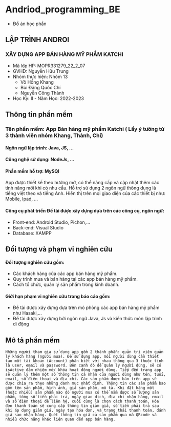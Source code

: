 # Andriod_programming_BE
- Đồ án học phần
## LẬP TRÌNH ANDROI
### XÂY DỰNG APP BÁN HÀNG MỸ PHẨM KATCHI
- Mã lớp HP: MOPR331279_22_2_07
- GVHD: Nguyễn Hữu Trung
- Nhóm thực hiện: Nhóm 13
	- Võ Hồng Khang	
	- Bùi Đặng Quốc Chí	
	- Nguyễn Công Thành
- Học Kỳ: II - Năm Học: 2022-2023
## Thông tin phần mềm
### Tên phần mềm: App Bán hàng mỹ phẩm Katchi ( Lấy ý tưởng từ 3 thành viên nhóm Khang, Thành, Chí)
#### Ngôn ngữ lập trình: Java, JS, ...
#### Công nghệ sử dụng: NodeJs, ...
#### Phần mềm hỗ trợ: MySQl
App được thiết kế theo hướng mở, có thể nâng cấp và cập nhật thêm các tính năng mới khi có nhu cầu.
Hỗ trợ sử dụng 2 ngôn ngữ thông dụng là tiếng việt theo và tiếng Anh. 
Hiển thị trên mọi giao diện của các thiết bị như: Mobile, Ipad, …
#### Công cụ phát triển Đề tài được xây dựng dựa trên các công cụ, ngôn ngữ:
 - Front-end: Android Studio, Pichon,…
 - Back-end: Visual Studio
 - Database: XAMPP
##	Đối tượng và phạm vi nghiên cứu
#### Đối tượng nghiên cứu gồm:
-	Các khách hàng của các app bán hàng mỹ phẩm.
-	Quy trình mua và bán hàng tại các app bán hàng mỹ phẩm.
-	Cách tổ chức, quản lý sản phẩm trong kinh doanh.
#### Giới hạn phạm vi nghiên cứu trong báo cáo gồm:
-	Đề tài được xây dựng dựa trên mô phỏng các app bán hàng mỹ phẩm như Hasaki,...
-	Đề tài được xây dựng bởi ngôn ngữ Java, Js và kiến thức môn lập trình di động
## 	Mô tả phần mềm
	Những người tham gia sử dụng app gồm 2 thành phần: quản trị viên quản lý khách hàng (người mua). Để sử dụng app, mỗi người dùng cần thiết tạo một tài khoản (Account) phân biệt với nhau thông qua 3 thuộc tính là user, email và password. Bên cạnh đó để quản lý người dùng, sẽ có isActive đảm nhiệm mở/ khóa hoạt động người dùng. Tiếp đến trang app sẽ quản lý thêm một số thông tin cá nhân của người dùng như tên, tuổi, email, số điện thoại và địa chỉ. Các sản phẩm được bán trên app sẽ được chia ra theo những danh mục nhất định. Thông tin các sản phẩm bao gồm tên sản phẩm, hình ảnh, giá sản phẩm, mô tả. Khi đặt hàng một (hoặc nhiều) sản phẩm nào đó người mua có thể nắm được số lượng sản phẩm, tổng số tiền phải trả, ngày giao dịch, địa chỉ nhận hàng, email và số điện thoại để liên hệ, cuối cùng là chọn cách thanh toán. Hóa đơn thanh toán sẽ cung cấp thông tin giảm giá, số tiền phải trả sau khi áp dụng giảm giá, ngày tạo hóa đơn, và trạng thái thanh toán, đánh giá sao nhận hàng. Quét thông tin giá cả sản phẩm qua mã QRcode và nhiều chức năng khác liên quan đến app bán hàng.


